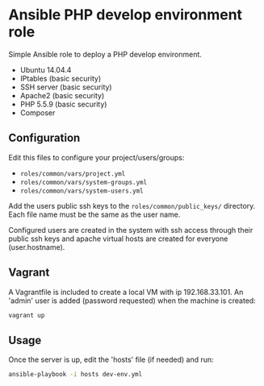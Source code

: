 # Ansible PHP develop environment role

Simple Ansible role to deploy a PHP develop environment.

- Ubuntu 14.04.4
- IPtables (basic security)
- SSH server (basic security)
- Apache2 (basic security)
- PHP 5.5.9 (basic security)
- Composer

## Configuration

Edit this files to configure your project/users/groups:

- `roles/common/vars/project.yml`
- `roles/common/vars/system-groups.yml`
- `roles/common/vars/system-users.yml`

Add the users public ssh keys to the `roles/common/public_keys/` directory. Each file name must be the same as the user name.

Configured users are created in the system with ssh access through their public ssh keys and apache virtual hosts are created for everyone (user.hostname).

## Vagrant

A Vagrantfile is included to create a local VM with ip 192.168.33.101. An 'admin' user is added (password requested) when the machine is created:

```bash
vagrant up
```

## Usage

Once the server is up, edit the 'hosts' file (if needed) and run:

```bash
ansible-playbook -i hosts dev-env.yml
```
